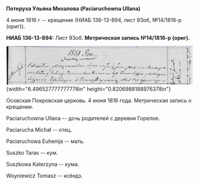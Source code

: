 **Потеруха Ульяна Михалова (Paciaruchowna Ullana)**

4 июня 1816 г -- крещение (НИАБ 136-13-894, лист 93об, №14/1816-р
(ориг)).

**НИАБ 136-13-894:** Лист 93об. **Метрическая запись №14/1816-р
(ориг).**

![](./media/bb80632bffc71e68eb75f90044503b5826f0041d.png){width="6.496527777777778in"
height="0.8206988188976378in"}

Осовская Покровская церковь. 4 июня 1816 года. Метрическая запись о
крещении.

Paciaruchowna Ullana -- дочь родителей с деревни Горелое.

Paciarucha Michał -- отец.

Paciaruchowa Euhenija -- мать.

Suszko Taras -- кум.

Suszkowa Katerzyna -- кума.

Woyniewicz Tomasz -- ксёндз.
